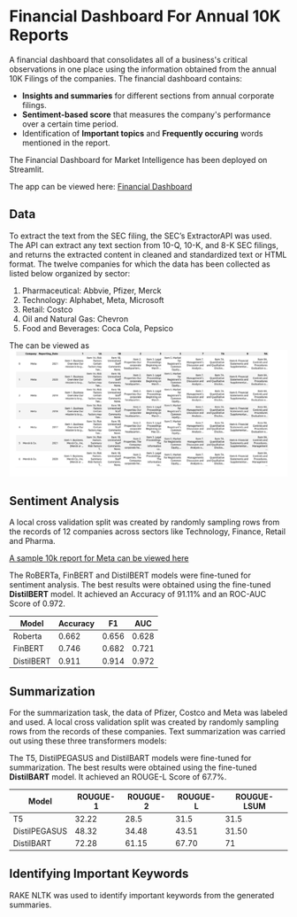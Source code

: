 # Financial Dashboard For Annual 10K Reports

A financial dashboard that consolidates all of a business's critical observations in one place using the information obtained from the annual 10K Filings of the companies.
The financial dashboard contains:
- **Insights and summaries** for different sections from annual corporate filings.
- **Sentiment-based score** that measures the company's performance over a certain time period.
- Identification of **Important topics** and **Frequently occuring** words mentioned in the report. 

The Financial Dashboard for Market Intelligence has been deployed on Streamlit.

The app can be viewed here: [Financial Dashboard](https://vrunm-financial-dashboard-app-05vytr.streamlit.app/)

## **Data**
To extract the text from the SEC filing, the SEC’s ExtractorAPI was used. The API can extract any text section from 10-Q, 10-K, and 8-K SEC filings, and returns the extracted content in cleaned and standardized text or HTML format.
The twelve companies for which the data has been collected as listed below organized by sector:
1. Pharmaceutical:
Abbvie, Pfizer, Merck
2. Technology:
Alphabet, Meta, Microsoft
3. Retail:
Costco
4. Oil and Natural Gas:
Chevron
5. Food and Beverages:
Coca Cola, Pepsico

The can be viewed as
<img src="data_snap.png"> 

## **Sentiment Analysis**
A local cross validation split was created by randomly sampling rows from the records of 12 companies across sectors like Technology, Finance, Retail and Pharma.

<a href="https://github.com/vrunm/Financial_Dashboard/blob/main/meta_10K.pdf" class="image fit" > A sample 10k report for Meta can be viewed here</a>

The RoBERTa, FinBERT and DistilBERT models were fine-tuned for sentiment analysis. The best results were obtained using the fine-tuned **DistilBERT** model. It achieved an Accuracy of 91.11% and an ROC-AUC Score of 0.972.


| Model | Accuracy | F1 | AUC |
| ----- | ------ | -------- | ------------------ | 
| Roberta | 0.662 | 0.656 | 0.628 |
| FinBERT | 0.746 | 0.682 | 0.721 | 
| DistilBERT | 0.911 | 0.914 | 0.972 |

## **Summarization**

For the summarization task, the data of Pfizer, Costco and Meta was labeled and used. A local cross validation split was created by randomly sampling rows from the records of these companies.
Text summarization was carried out using these three transformers models:

The T5, DistilPEGASUS and DistilBART models were fine-tuned for summarization. The best results were obtained using the fine-tuned **DistilBART** model. It achieved an ROUGE-L Score of 67.7%.


| Model | ROUGUE-1 | ROUGUE-2 | ROUGUE-L | ROUGUE-LSUM
| ----- | ------ | -------- | ------------------ | ------------------|
| T5| 32.22 | 28.5 | 31.5| 31.5 | 31.5 |
| DistilPEGASUS | 48.32 | 34.48 |43.51| 31.50 |
| DistilBART | 72.28 | 61.15 | 67.70 | 71 |



## **Identifying Important Keywords**

RAKE NLTK was used to identify important keywords from the generated summaries.




